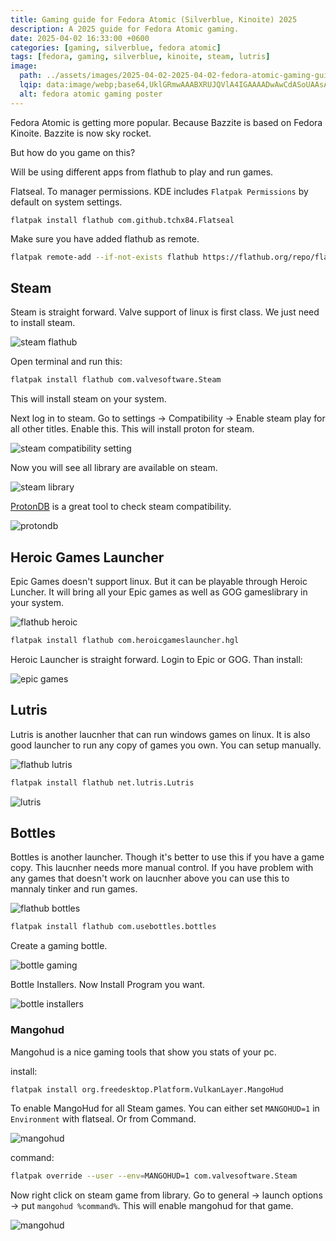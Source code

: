 ```yaml
---
title: Gaming guide for Fedora Atomic (Silverblue, Kinoite) 2025
description: A 2025 guide for Fedora Atomic gaming.
date: 2025-04-02 16:33:00 +0600
categories: [gaming, silverblue, fedora atomic]
tags: [fedora, gaming, silverblue, kinoite, steam, lutris]
image: 
  path: ../assets/images/2025-04-02-2025-04-02-fedora-atomic-gaming-guide-2025/fedora-atomic-gaming.webp
  lqip: data:image/webp;base64,UklGRmwAAABXRUJQVlA4IGAAAADwAwCdASoUAAsAPzmEuVOvKKWisAgB4CcJbACdACIOmP806b/MLAAAAP7Lxnlc1r1VFc2uFnlz9eTvJQDMXZ4Ewvg2F5B2TJeOqbJs0j0ZxiGNRuXzTH1kNWMMcaRgAAA=
  alt: fedora atomic gaming poster
---
```


Fedora Atomic is getting more popular. Because Bazzite is based on Fedora Kinoite. Bazzite is now sky rocket.

But how do you game on this?

Will be using different apps from flathub to play and run games.

Flatseal. To manager permissions. KDE includes `Flatpak Permissions` by default on system settings.

```
flatpak install flathub com.github.tchx84.Flatseal
```

Make sure you have added flathub as remote.


```bash
flatpak remote-add --if-not-exists flathub https://flathub.org/repo/flathub.flatpakrepo
```

## Steam

Steam is straight forward. Valve support of linux is first class. We just need to install steam. 

![steam flathub](<../assets/images/2025-04-02-2025-04-02-fedora-atomic-gaming-guide-2025/Screenshot 2025-04-03 at 00-57-47 Install Steam on Linux Flathub.webp>)

Open terminal and run this: 

```bash
flatpak install flathub com.valvesoftware.Steam
```

This will install steam on your system. 

Next log in to steam. Go to settings -> Compatibility -> Enable steam play for all other titles. Enable this. This will install proton for steam.

![steam compatibility setting](../assets/images/2025-04-02-2025-04-02-fedora-atomic-gaming-guide-2025/Screenshot_20250403_110911.webp)

Now you will see all library are available on steam.

![steam library](../assets/images/2025-04-02-2025-04-02-fedora-atomic-gaming-guide-2025/Screenshot_20250403_111243.webp)

[ProtonDB](https://www.protondb.com/) is a great tool to check steam compatibility.

![protondb](<../assets/images/2025-04-02-2025-04-02-fedora-atomic-gaming-guide-2025/Screenshot 2025-04-03 at 11-16-22 ProtonDB Gaming know-how from the Linux and Steam Deck community.webp>)

## Heroic Games Launcher

Epic Games doesn't support linux. But it can be playable through Heroic Luncher. It will bring all your Epic games as well as GOG gameslibrary in your system.

![flathub heroic](<../assets/images/2025-04-02-2025-04-02-fedora-atomic-gaming-guide-2025/Screenshot 2025-04-03 at 01-01-19 Install Heroic Games Launcher on Linux Flathub.webp>)

```bash
flatpak install flathub com.heroicgameslauncher.hgl
```

Heroic Launcher is straight forward. Login to Epic or GOG. Than install:

![epic games](../assets/images/2025-04-02-2025-04-02-fedora-atomic-gaming-guide-2025/Screenshot_20250403_121557.webp)

## Lutris

Lutris is another laucnher that can run windows games on linux. It is also good launcher to run any copy of games you own. You can setup manually.

![flathub lutris](<../assets/images/2025-04-02-2025-04-02-fedora-atomic-gaming-guide-2025/Screenshot 2025-04-03 at 01-04-14 Install Lutris on Linux Flathub.webp>)

```bash
flatpak install flathub net.lutris.Lutris
```

![lutris](../assets/images/2025-04-02-2025-04-02-fedora-atomic-gaming-guide-2025/Screenshot_20250403_113633.webp)

## Bottles

Bottles is another launcher. Though it's better to use this if you have a game copy. This laucnher needs more manual control. If you have problem with any games that doesn't work on laucnher above you can use this to mannaly tinker and run games.

![flathub bottles](<../assets/images/2025-04-02-2025-04-02-fedora-atomic-gaming-guide-2025/Screenshot 2025-04-03 at 01-07-21 Install Bottles on Linux Flathub.webp>)

```bash
flatpak install flathub com.usebottles.bottles
```

Create a gaming bottle. 

![bottle gaming](../assets/images/2025-04-02-2025-04-02-fedora-atomic-gaming-guide-2025/Screenshot_20250403_120425.webp)

Bottle Installers. Now Install Program you want.

![bottle installers](../assets/images/2025-04-02-2025-04-02-fedora-atomic-gaming-guide-2025/Screenshot_20250403_120508.webp)

### Mangohud

Mangohud is a nice gaming tools that show you stats of your pc.

install:

```bash
flatpak install org.freedesktop.Platform.VulkanLayer.MangoHud
```

To enable MangoHud for all Steam games. You can either set `MANGOHUD=1` in `Environment` with flatseal. Or from Command. 

![mangohud](../assets/images/2025-04-02-2025-04-02-fedora-atomic-gaming-guide-2025/image.webp)

command:

```bash
flatpak override --user --env=MANGOHUD=1 com.valvesoftware.Steam
```

Now right click on steam game from library. Go to general -> launch options -> put `mangohud %command%`. This will enable mangohud for that game.

![mangohud](../assets/images/2025-04-02-2025-04-02-fedora-atomic-gaming-guide-2025/Screenshot_20250403_113459.webp)

